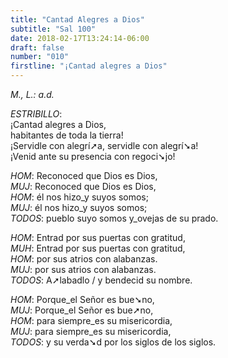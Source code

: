 ```yaml
---
title: "Cantad Alegres a Dios"
subtitle: "Sal 100"
date: 2018-02-17T13:24:14-06:00
draft: false
number: "010"
firstline: "¡Cantad alegres a Dios"
---
```


_M., L.: a.d._

_ESTRIBILLO_:  
¡Cantad alegres a Dios,  
habitantes de toda la tierra!  
¡Servidle con alegrí➚a, servidle con alegrí➘a!  
¡Venid ante su presencia con regoci➘jo!

_HOM_: <span class="men">Reconoced que Dios es Dios,</span>  
_MUJ_: <span class="women">Reconoced que Dios es Dios,</span>  
_HOM_: <span class="men">él nos hizo_y suyos somos;</span>  
_MUJ_: <span class="women">él nos hizo_y suyos somos;</span>  
_TODOS_: pueblo suyo somos y_ovejas de su prado.

_HOM_: <span class="men">Entrad por sus puertas con gratitud,</span>  
_MUH_: <span class="women">Entrad por sus puertas con gratitud,</span>  
_HOM_: <span class="men">por sus atrios con alabanzas.</span>  
_MUJ_: <span class="women">por sus atrios con alabanzas.</span>  
_TODOS_: A➚labadlo / y bendecid su nombre.

_HOM_: <span class="men">Porque_el Señor es bue➘no,</span>  
_MUJ_: <span class="women">Porque_el Señor es bue➚no,</span>  
_HOM_: <span class="men">para siempre_es su misericordia,</span>  
_MUJ_: <span class="women">para siempre_es su misericordia,</span>  
_TODOS_: y su verda➘d por los siglos de los siglos.